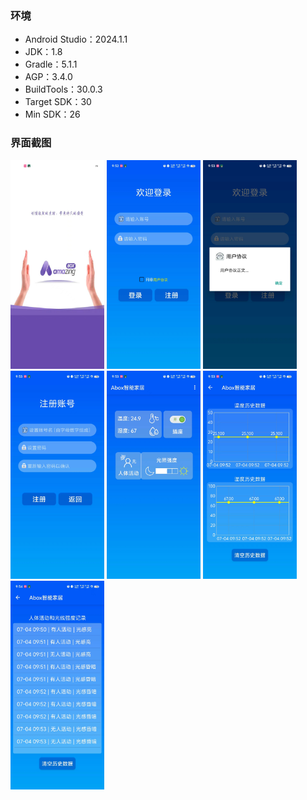 ### 环境
 - Android Studio：2024.1.1
 - JDK：1.8
 - Gradle：5.1.1
 - AGP：3.4.0
 - BuildTools：30.0.3
 - Target SDK：30
 - Min SDK：26

### 界面截图

<img src="./Screenshot/启动页.jpg" width="150"/> <img src="./Screenshot/登录页.jpg" width="150"/> <img src="./Screenshot/用户协议.jpg" width="150"/> <img src="./Screenshot/注册页.jpg" width="150"/> <img src="./Screenshot/信息显示主页.jpg" width="150"/> <img src="./Screenshot/温湿度折线图.jpg" width="150"/> <img src="./Screenshot/人体活动记录和光感记录页.jpg" width="150"/>

